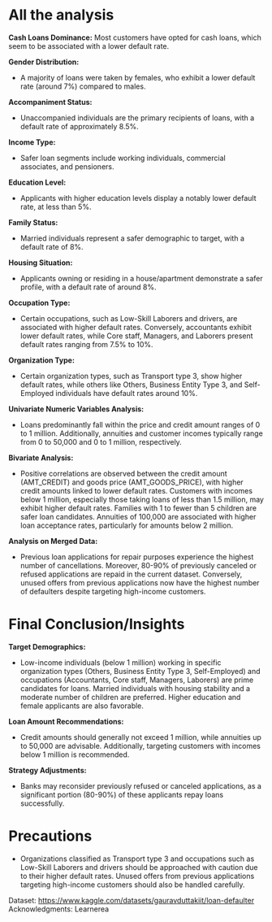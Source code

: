 # All the analysis

**Cash Loans Dominance:** Most customers have opted for cash loans, which seem to be associated with a lower default rate.

**Gender Distribution:**
- A majority of loans were taken by females, who exhibit a lower default rate (around 7%) compared to males.

**Accompaniment Status:**
- Unaccompanied individuals are the primary recipients of loans, with a default rate of approximately 8.5%.

**Income Type:**
- Safer loan segments include working individuals, commercial associates, and pensioners.

**Education Level:**
- Applicants with higher education levels display a notably lower default rate, at less than 5%.

**Family Status:**
- Married individuals represent a safer demographic to target, with a default rate of 8%.

**Housing Situation:**
- Applicants owning or residing in a house/apartment demonstrate a safer profile, with a default rate of around 8%.

**Occupation Type:**
- Certain occupations, such as Low-Skill Laborers and drivers, are associated with higher default rates. Conversely, accountants exhibit lower default rates, while Core staff, Managers, and Laborers present default rates ranging from 7.5% to 10%.

**Organization Type:**
- Certain organization types, such as Transport type 3, show higher default rates, while others like Others, Business Entity Type 3, and Self-Employed individuals have default rates around 10%.

**Univariate Numeric Variables Analysis:**
- Loans predominantly fall within the price and credit amount ranges of 0 to 1 million. Additionally, annuities and customer incomes typically range from 0 to 50,000 and 0 to 1 million, respectively.

**Bivariate Analysis:**
- Positive correlations are observed between the credit amount (AMT_CREDIT) and goods price (AMT_GOODS_PRICE), with higher credit amounts linked to lower default rates. Customers with incomes below 1 million, especially those taking loans of less than 1.5 million, may exhibit higher default rates. Families with 1 to fewer than 5 children are safer loan candidates. Annuities of 100,000 are associated with higher loan acceptance rates, particularly for amounts below 2 million.

**Analysis on Merged Data:**
- Previous loan applications for repair purposes experience the highest number of cancellations. Moreover, 80-90% of previously canceled or refused applications are repaid in the current dataset. Conversely, unused offers from previous applications now have the highest number of defaulters despite targeting high-income customers.

# Final Conclusion/Insights

**Target Demographics:**
- Low-income individuals (below 1 million) working in specific organization types (Others, Business Entity Type 3, Self-Employed) and occupations (Accountants, Core staff, Managers, Laborers) are prime candidates for loans. Married individuals with housing stability and a moderate number of children are preferred. Higher education and female applicants are also favorable.

**Loan Amount Recommendations:**
- Credit amounts should generally not exceed 1 million, while annuities up to 50,000 are advisable. Additionally, targeting customers with incomes below 1 million is recommended.

**Strategy Adjustments:**
- Banks may reconsider previously refused or canceled applications, as a significant portion (80-90%) of these applicants repay loans successfully.

# Precautions

- Organizations classified as Transport type 3 and occupations such as Low-Skill Laborers and drivers should be approached with caution due to their higher default rates. Unused offers from previous applications targeting high-income customers should also be handled carefully.

Dataset: https://www.kaggle.com/datasets/gauravduttakiit/loan-defaulter
Acknowledgments: Learnerea
